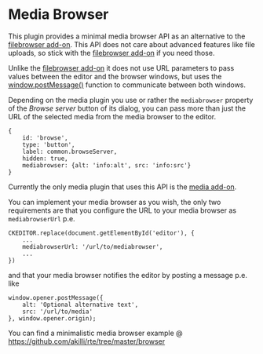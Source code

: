 # Media Browser

This plugin provides a minimal media browser API as an alternative to the [filebrowser add-on](https://ckeditor.com/cke4/addon/filebrowser). This API does not care about advanced features like file uploads, so stick with the [filebrowser add-on](https://ckeditor.com/cke4/addon/filebrowser) if you need those.

Unlike the [filebrowser add-on](https://ckeditor.com/cke4/addon/filebrowser) it does not use URL parameters to pass values between the editor and the browser windows, but uses the [window.postMessage()](https://developer.mozilla.org/en-US/docs/Web/API/Window/postMessage) function to communicate between both windows.

Depending on the media plugin you use or rather the `mediabrowser` property of the _Browse server_ button of its dialog, you can pass more than just the URL of the selected media from the media browser to the editor.

    {
        id: 'browse',
        type: 'button',
        label: common.browseServer,
        hidden: true,
        mediabrowser: {alt: 'info:alt', src: 'info:src'}
    }

Currently the only media plugin that uses this API is the [media add-on](https://ckeditor.com/cke4/addon/media).

You can implement your media browser as you wish, the only two requirements are that you configure the URL to your media browser as `mediabrowserUrl` p.e.

    CKEDITOR.replace(document.getElementById('editor'), {
        ...
        mediabrowserUrl: '/url/to/mediabrowser',
        ...
    })

and that your media browser notifies the editor by posting a message p.e. like

    window.opener.postMessage({
        alt: 'Optional alternative text',
        src: '/url/to/media'
    }, window.opener.origin); 

You can find a minimalistic media browser example @ https://github.com/akilli/rte/tree/master/browser
